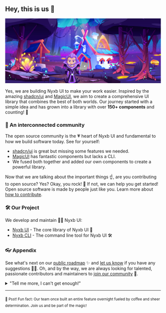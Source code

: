 ## Hey, this is us 👋

![The illustration shows a magical scene with a wizard holding a laptop in a colorful, whimsical forest with glowing plants and mushrooms. In the background, there are fairy-tale houses.](https://raw.githubusercontent.com/nyxb/nyxb/main/images/nyxb.jpg)

Yes, we are building Nyxb UI to make your work easier. Inspired by the amazing [shadcn/ui](https://github.com/shadcn/ui) and [MagicUI](https://github.com/magicuidesign/magicui), we aim to create a comprehensive UI library that combines the best of both worlds. Our journey started with a simple idea and has grown into a library with over **150+ components** and counting! 🌟

### 🍿 An interconnected community

The open source community is the 💗 heart of Nyxb UI and fundamental to how we build software today. See for yourself:

- [shadcn/ui](https://github.com/shadcn/ui) is great but missing some features we needed.
- [MagicUI](https://github.com/magicuidesign/magicui) has fantastic components but lacks a CLI.
- We fused both together and added our own components to create a powerful library.

Now that we are talking about the important things ☝️, are you contributing to open source? Yes? Okay, you rock! 🎸 If not, we can help you get started! Open source software is made by people just like you. Learn more about [how to contribute](https://github.com/nyxb-ui/ui/CONTRIBUTING.md).

### 🛠️ Our Project

We develop and maintain 🧙‍♂️ Nyxb UI:

- [Nyxb UI](https://github.com/nyxb-ui/ui) - The core library of Nyxb UI 💜
- [Nyxb CLI](https://github.com/nyxb-ui/ui/blob/main/packages/cli/README.md) - The command line tool for Nyxb UI 🛠️

### 👓 Appendix

See what's next on our [public roadmap](#) ✨ and [let us know](#) if you have any suggestions 🙇‍♂️. Oh, and by the way, we are always looking for talented, passionate contributors and maintainers to [join our community](#) 🙌.

<details> 
	<summary>"Tell me more, I can't get enough!"</summary>
	<br>
	<ul>
	<li>Nyxb UI is built using powerful 🔨 open source technologies like <a href="https://github.com/reactjs">React</a>, <a href="https://github.com/microsoft/TypeScript">TypeScript</a>, <a href="https://github.com/tailwindlabs/tailwindcss">Tailwind CSS</a>, and <a href="https://github.com/framer/motion">Framer Motion</a> among others.</li>
				<li>The three main benefits of using Nyxb UI are:
			<ul>
				<li>Extensive collection of over 150+ components</li>
				<li>Seamless integration with modern technologies like React, TypeScript, and Tailwind CSS</li>
				<li>Active and supportive open-source community</li>
			</ul>
		</li>
		<li>By the way, our <a href="https://nyxbui.design/docs">documentation</a> 🤓 is also open sourced</li>
	</ul>
</details>

---

<sub>🤫 Psst! Fun fact: Our team once built an entire feature overnight fueled by coffee and sheer determination. Join us and be part of the magic!</sub>

<!--
Made with 🖤
🙇‍♂️🎤⬇️
-->

